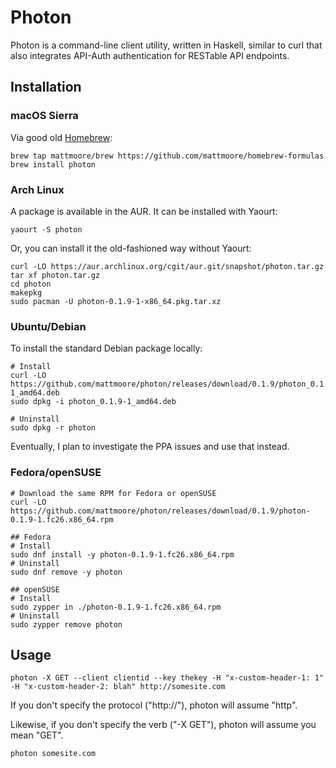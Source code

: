 # Photon

Photon is a command-line client utility, written in Haskell, similar to curl that also integrates API-Auth authentication for RESTable API endpoints.

## Installation

### macOS Sierra

Via good old [Homebrew](https://brew.sh):

```shell
brew tap mattmoore/brew https://github.com/mattmoore/homebrew-formulas
brew install photon
```

### Arch Linux

A package is available in the AUR. It can be installed with Yaourt:

```shell
yaourt -S photon
```

Or, you can install it the old-fashioned way without Yaourt:

```shell
curl -LO https://aur.archlinux.org/cgit/aur.git/snapshot/photon.tar.gz
tar xf photon.tar.gz
cd photon
makepkg
sudo pacman -U photon-0.1.9-1-x86_64.pkg.tar.xz
```

### Ubuntu/Debian

To install the standard Debian package locally:

```shell
# Install
curl -LO https://github.com/mattmoore/photon/releases/download/0.1.9/photon_0.1.9-1_amd64.deb
sudo dpkg -i photon_0.1.9-1_amd64.deb

# Uninstall
sudo dpkg -r photon
```

Eventually, I plan to investigate the PPA issues and use that instead.

### Fedora/openSUSE

```shell
# Download the same RPM for Fedora or openSUSE
curl -LO https://github.com/mattmoore/photon/releases/download/0.1.9/photon-0.1.9-1.fc26.x86_64.rpm

## Fedora
# Install
sudo dnf install -y photon-0.1.9-1.fc26.x86_64.rpm
# Uninstall
sudo dnf remove -y photon

## openSUSE
# Install
sudo zypper in ./photon-0.1.9-1.fc26.x86_64.rpm
# Uninstall
sudo zypper remove photon
```

## Usage

```shell
photon -X GET --client clientid --key thekey -H "x-custom-header-1: 1" -H "x-custom-header-2: blah" http://somesite.com
```

If you don't specify the protocol ("http://"), photon will assume "http".

Likewise, if you don't specify the verb ("-X GET"), photon will assume you mean "GET".

```shell
photon somesite.com
```
